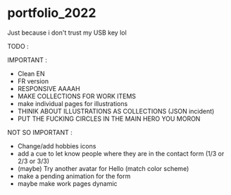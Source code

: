 # portfolio_2022

Just because i don't trust my USB key lol

TODO :

IMPORTANT :
-   Clean EN
-   FR version
-   RESPONSIVE AAAAH
-   MAKE COLLECTIONS FOR WORK ITEMS
-   make individual pages for illustrations
-   THINIK ABOUT ILLUSTRATIONS AS COLLECTIONS (JSON incident)
-   PUT THE FUCKING CIRCLES IN THE MAIN HERO YOU MORON

NOT SO IMPORTANT :
-   Change/add hobbies icons
-   add a cue to let know people where they are in the contact form (1/3 or 2/3 or 3/3)
-   (maybe) Try another avatar for Hello (match color scheme)
-   make a pending animation for the form
-   maybe make work pages dynamic